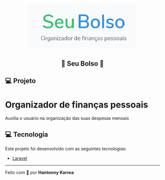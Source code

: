 <h1 align="center">
    <img alt="SeuBolso" title="#delicinha" src="/public/seu_bolso.png" width="350px" />
</h1>

<h2 align="center">
  🚧 Seu Bolso 🚧
</h2>

## 💻 Projeto

<h1>Organizador de finanças pessoais</h1>
<p>Auxilia o usuário na organização das suas despesas mensais</p>

## 💻 Tecnologia

Este projeto foi desenvolvido com as seguintes tecnologias:

-   [Laravel](https://laravel.com/)

---

Feito com 💜 por <b>Hantonny Korrea</b>

